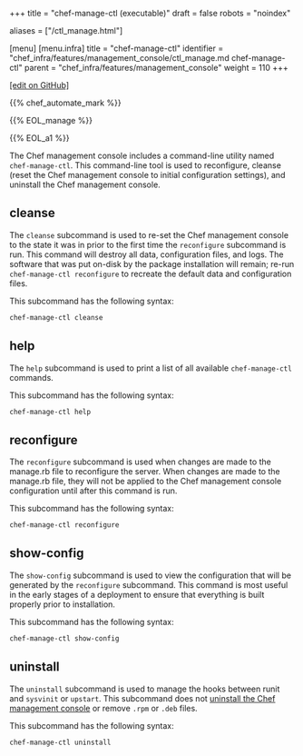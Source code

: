 +++
title = "chef-manage-ctl (executable)"
draft = false
robots = "noindex"


aliases = ["/ctl_manage.html"]

[menu]
  [menu.infra]
    title = "chef-manage-ctl"
    identifier = "chef_infra/features/management_console/ctl_manage.md chef-manage-ctl"
    parent = "chef_infra/features/management_console"
    weight = 110
+++

[\[edit on GitHub\]](https://github.com/chef/chef-web-docs/blob/master/content/ctl_manage.md)

{{% chef_automate_mark %}}

{{% EOL_manage %}}

{{% EOL_a1 %}}

The Chef management console includes a command-line utility named
`chef-manage-ctl`. This command-line tool is used to reconfigure,
cleanse (reset the Chef management console to initial configuration
settings), and uninstall the Chef management console.

## cleanse

The `cleanse` subcommand is used to re-set the Chef management console
to the state it was in prior to the first time the `reconfigure`
subcommand is run. This command will destroy all data, configuration
files, and logs. The software that was put on-disk by the package
installation will remain; re-run `chef-manage-ctl reconfigure` to
recreate the default data and configuration files.

This subcommand has the following syntax:

``` bash
chef-manage-ctl cleanse
```

## help

The `help` subcommand is used to print a list of all available
`chef-manage-ctl` commands.

This subcommand has the following syntax:

``` bash
chef-manage-ctl help
```

## reconfigure

The `reconfigure` subcommand is used when changes are made to the
manage.rb file to reconfigure the server. When changes are made to the
manage.rb file, they will not be applied to the Chef management console
configuration until after this command is run.

This subcommand has the following syntax:

``` bash
chef-manage-ctl reconfigure
```

## show-config

The `show-config` subcommand is used to view the configuration that will
be generated by the `reconfigure` subcommand. This command is most
useful in the early stages of a deployment to ensure that everything is
built properly prior to installation.

This subcommand has the following syntax:

``` bash
chef-manage-ctl show-config
```

## uninstall

The `uninstall` subcommand is used to manage the hooks between runit and
`sysvinit` or `upstart`. This subcommand does not [uninstall the Chef
management console](/uninstall/#chef-manage) or remove `.rpm` or
`.deb` files.

This subcommand has the following syntax:

``` bash
chef-manage-ctl uninstall
```
